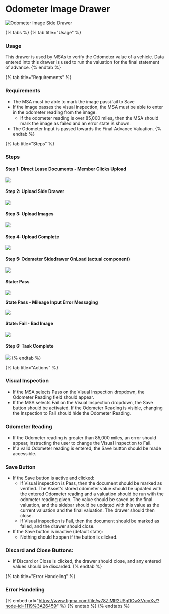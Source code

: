 # Odometer Image Drawer

![Odometer Image Side Drawer](../.gitbook/assets/odometer-onload.png)

{% tabs %}
{% tab title="Usage" %}
### Usage

This drawer is used by MSAs to verify the Odometer value of a vehicle. Data entered into this drawer is used to run the valuation for the final statement of advance.
{% endtab %}

{% tab title="Requirements" %}
### Requirements

* The MSA must be able to mark the image pass/fail to Save
* If the image passes the visual inspection, the MSA must be able to enter in the odometer reading from the image. 
  * If the odometer reading is over 85,000 miles, then the MSA should mark the image as failed and an error state is shown.
* The Odometer Input is passed towards the Final Advance Valuation. 
{% endtab %}

{% tab title="Steps" %}
### Steps

#### Step 1: Direct Lease Documents - Member Clicks Upload

![](../.gitbook/assets/direct-lease-documents-onload.png)

#### Step 2: Upload Side Drawer

![](../.gitbook/assets/side-drawer-upload-onload.png)

#### Step 3: Upload Images

![](../.gitbook/assets/side-drawer-upload-loading.png)

#### Step 4: Upload Complete

![](../.gitbook/assets/side-drawer-upload-complete.png)

#### Step 5: Odometer Sidedrawer OnLoad \(actual component\)

![](../.gitbook/assets/odometer-onload.png)

#### State: Pass

![](../.gitbook/assets/odometer-pass.png)

**State Pass - Mileage Input Error Messaging**

![](../.gitbook/assets/odometer-fail-mileage.png)

#### State: Fail - Bad Image

![](../.gitbook/assets/odometer-fail.png)

#### Step 6: Task Complete

![](../.gitbook/assets/direct-lease-documents-complete.png)
{% endtab %}

{% tab title="Actions" %}
### Visual Inspection

* If the MSA selects Pass on the Visual Inspection dropdown, the Odometer Reading field should appear.
* If the MSA selects Fail on the Visual Inspection dropdown, the Save button should be activated. If the Odometer Reading is visible, changing the Inspection to Fail should hide the Odometer Reading.

### Odometer Reading

* If the Odometer reading is greater than 85,000 miles, an error should appear, instructing the user to change the Visual Inspection to Fail.
* If a valid Odometer reading is entered, the Save button should be made accessible.

### Save Button

* If the Save button is active and clicked:
  * If Visual inspection is Pass, then the document should be marked as verified. The Asset's stored odometer value should be updated with the entered Odometer reading and a valuation should be run with the odometer reading given. The value should be saved as the final valuation, and the sidebar should be updated with this value as the current valuation and the final valuation. The drawer should then close.
  * If Visual inspection is Fail, then the document should be marked as failed, and the drawer should close.
* If the Save button is inactive \(default state\):
  * Nothing should happen if the button is clicked.

### Discard and Close Buttons:

* If Discard or Close is clicked, the drawer should close, and any entered values should be discarded.
{% endtab %}

{% tab title="Error Handeling" %}
### Error Handeling

{% embed url="https://www.figma.com/file/w78ZiMR2USgl1CwXVrcxXv/?node-id=1119%3A26459" %}
{% endtab %}
{% endtabs %}







